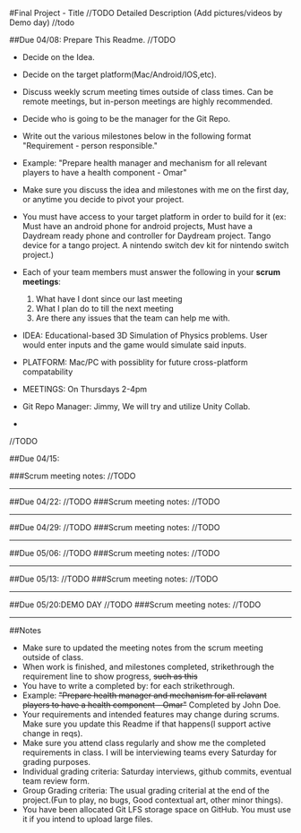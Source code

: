 #Final Project - Title //TODO
Detailed Description (Add pictures/videos by Demo day) //todo

##Due 04/08:
Prepare This Readme. 
//TODO

* Decide on the Idea.
* Decide on the target platform(Mac/Android/IOS,etc).
* Discuss weekly scrum meeting times outside of class times. Can be remote meetings, but in-person meetings are highly recommended.
* Decide who is going to be the manager for the Git Repo. 
* Write out the various milestones below in the following format "Requirement - person responsible."
* Example: "Prepare health manager and mechanism for all relevant players to have a health component - Omar" 
* Make sure you discuss the idea and milestones with me on the first day, or anytime you decide to pivot your project.
* You must have access to your target platform in order to build for it (ex: Must have an android phone for android projects, Must have a Daydream ready phone and controller for Daydream project. Tango device for a tango project. A nintendo switch dev kit for nintendo switch project.)
* Each of your team members must answer the following in your **scrum meetings**:
	1. What have I dont since our last meeting
	2. What I plan do to till the next meeting
	3. Are there any issues that the team can help me with.
	
	
* IDEA: Educational-based 3D Simulation of Physics problems. User would enter inputs and the game would simulate said inputs.

* PLATFORM: Mac/PC with possiblity for future cross-platform compatability

* MEETINGS: On Thursdays 2-4pm

* Git Repo Manager: Jimmy, We will try and utilize Unity Collab.

* 

//TODO



##Due 04/15:

###Scrum meeting notes:
//TODO

---
##Due 04/22:
//TODO
###Scrum meeting notes:
//TODO

---
##Due 04/29:
//TODO
###Scrum meeting notes:
//TODO

---
##Due 05/06:
//TODO
###Scrum meeting notes:
//TODO

---
##Due 05/13:
//TODO
###Scrum meeting notes:
//TODO

---
##Due 05/20:DEMO DAY
//TODO
###Scrum meeting notes:
//TODO

---
##Notes

* Make sure to updated the meeting notes from the scrum meeting outside of class.
* When work is finished, and milestones completed, strikethrough the requirement line to show progress,  ~~such as this~~
* You have to write a completed by: for each strikethrough.
* Example: ~~"Prepare health manager and mechanism for all relavant players to have a health component - Omar"~~ Completed by John Doe.
* Your requirements and intended features may change during scrums. Make sure you update this Readme if that happens(I support active change in reqs).
* Make sure you attend class regularly and show me the completed requirements in class. I will be interviewing teams every Saturday for grading purposes.
* Individual grading criteria: Saturday interviews, github commits, eventual team review form.
* Group Grading criteria: The usual grading criterial at the end of the project.(Fun to play, no bugs, Good contextual art, other minor things).
* You have been allocated Git LFS storage space on GitHub. You must use it if you intend to upload large files.


